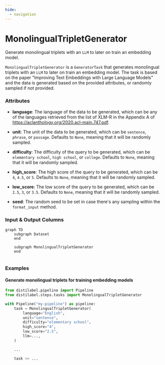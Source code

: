 ```yaml
---
hide:
  - navigation
---
```

# MonolingualTripletGenerator

Generate monolingual triplets with an `LLM` to later on train an embedding model.



`MonolingualTripletGenerator` is a `GeneratorTask` that generates monolingual triplets with an
    `LLM` to later on train an embedding model. The task is based on the paper "Improving
    Text Embeddings with Large Language Models" and the data is generated based on the
    provided attributes, or randomly sampled if not provided.





### Attributes

- **language**: The language of the data to be generated, which can be any of the languages  retrieved from the list of XLM-R in the Appendix A of https://aclanthology.org/2020.acl-main.747.pdf.

- **unit**: The unit of the data to be generated, which can be `sentence`, `phrase`, or `passage`.  Defaults to `None`, meaning that it will be randomly sampled.

- **difficulty**: The difficulty of the query to be generated, which can be `elementary school`, `high school`, or `college`.  Defaults to `None`, meaning that it will be randomly sampled.

- **high_score**: The high score of the query to be generated, which can be `4`, `4.5`, or `5`.  Defaults to `None`, meaning that it will be randomly sampled.

- **low_score**: The low score of the query to be generated, which can be `2.5`, `3`, or `3.5`.  Defaults to `None`, meaning that it will be randomly sampled.

- **seed**: The random seed to be set in case there's any sampling within the `format_input` method.





### Input & Output Columns

``` mermaid
graph TD
	subgraph Dataset
	end

	subgraph MonolingualTripletGenerator
	end


```







### Examples


#### Generate monolingual triplets for training embedding models
```python
from distilabel.pipeline import Pipeline
from distilabel.steps.tasks import MonolingualTripletGenerator

with Pipeline("my-pipeline") as pipeline:
    task = MonolingualTripletGenerator(
        language="English",
        unit="sentence",
        difficulty="elementary school",
        high_score="4",
        low_score="2.5",
        llm=...,
    )

    ...

    task >> ...
```




